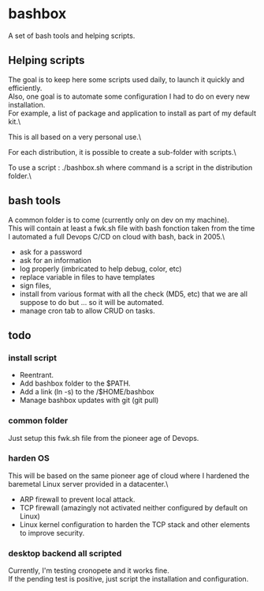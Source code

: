 # bashbox
A set of bash tools and helping scripts.

## Helping scripts
The goal is to keep here some scripts used daily, to launch it quickly and efficiently.\
Also, one goal is to automate some configuration I had to do on every new installation.\
For example, a list of package and application to install as part of my default kit.\

This is all based on a very personal use.\

For each distribution, it is possible to create a sub-folder with scripts.\

To use a script : ./bashbox.sh <command> where command is a script in the distribution folder.\

## bash tools
A common folder is to come (currently only on dev on my machine).\
This will contain at least a fwk.sh file with bash fonction taken from the time I automated a full Devops C/CD on cloud with bash, back in 2005.\
- ask for a password
- ask for an information
- log properly (imbricated to help debug, color, etc)
- replace variable in files to have templates
- sign files,
- install from various format with all the check (MD5, etc) that we are all suppose to do but ... so it will be automated.
- manage cron tab to allow CRUD on tasks.


## todo
### install script
- Reentrant.
- Add bashbox folder to the $PATH.
- Add a link (ln -s) to the /$HOME/bashbox
- Manage bashbox updates with git (git pull)
### common folder
Just setup this fwk.sh file from the pioneer age of Devops.
### harden OS
This will be based on the same pioneer age of cloud where I hardened the baremetal Linux server provided in a datacenter.\
- ARP firewall to prevent local attack.
- TCP firewall (amazingly not activated neither configured by default on Linux)
- Linux kernel configuration to harden the TCP stack and other elements to improve security.
### desktop backend all scripted
Currently, I'm testing cronopete and it works fine.\
If the pending test is positive, just script the installation and configuration.
